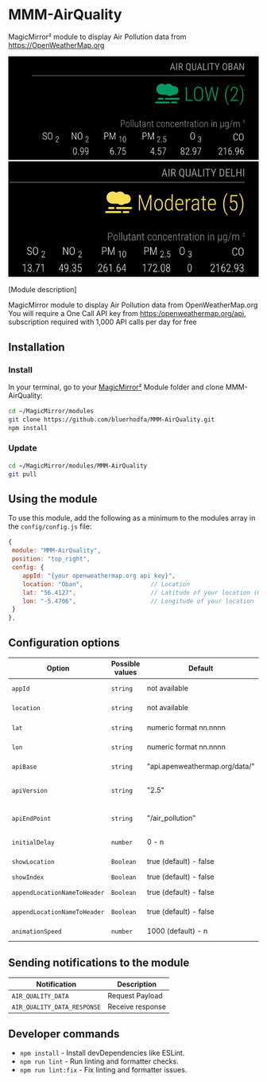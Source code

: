 # MMM-AirQuality

 MagicMirror² module to display Air Pollution data from <https://OpenWeatherMap.org>

![Example of MMM-AirQuality](./AirQualityImage.png)
![with header location ](./AirQualityImage1.png)

[Module description]

MagicMirror module to display Air Pollution data from OpenWeatherMap.org
You will require a One Call API key from <https:/openweathermap.org/api>, subscription required with 1,000 API calls per day for free

## Installation

### Install

In your terminal, go to your [MagicMirror²][mm] Module folder and clone MMM-AirQuality:

```bash
cd ~/MagicMirror/modules
git clone https://github.com/bluerhodfa/MMM-AirQuality.git
npm install
```

### Update

```bash
cd ~/MagicMirror/modules/MMM-AirQuality
git pull
```

## Using the module

To use this module, add the following as a minimum to the modules array in the `config/config.js` file:

```js
{
 module: "MMM-AirQuality",
 position: "top_right",
 config: {
    appId: "{your openweathermap.org api key}",
    location: "Oban",                   // Location
    lat: "56.4127",                     // Latitude of your location (Oban in this example)
    lon: "-5.4706",                     // Longitude of your location
 }
},
```

## Configuration options

Option|Possible values|Default|Description
------|------|------|-----------
`appId`|`string`|not available| openweathermap.org API key (required)
`location`|`string`|not available| location to show Air Quality Index values
`lat`|`string`|numeric format nn.nnnn| latitude of the location (Required)
`lon`|`string`|numeric format nn.nnnn| longitude of the location (Required)
`apiBase`|`string`|"api.apenweathermap.org/data/"| openweathermap.org base url (default)
`apiVersion`|`string`|"2.5"| openweathermap.org base url version (default)
`apiEndPoint`|`string`|"/air_pollution"| openweathermap.org base url endpoint (default)
`initialDelay`|`number`| 0 - n | delay before requesting data
`showLocation`|`Boolean`| true (default) - false | include location in header
`showIndex`|`Boolean`| true (default) - false |  display AQI
`appendLocationNameToHeader`|`Boolean`| true (default) - false |  display location in header
`appendLocationNameToHeader`|`Boolean`| true (default) - false |  display location in header
`animationSpeed`|`number`| 1000 (default) - n |  module animation speed

## Sending notifications to the module

Notification|Description
------|-----------
`AIR_QUALITY_DATA`| Request Payload
`AIR_QUALITY_DATA_RESPONSE`| Receive response

## Developer commands

- `npm install` - Install devDependencies like ESLint.
- `npm run lint` - Run linting and formatter checks.
- `npm run lint:fix` - Fix linting and formatter issues.

[mm]: https://github.com/MagicMirrorOrg/MagicMirror

